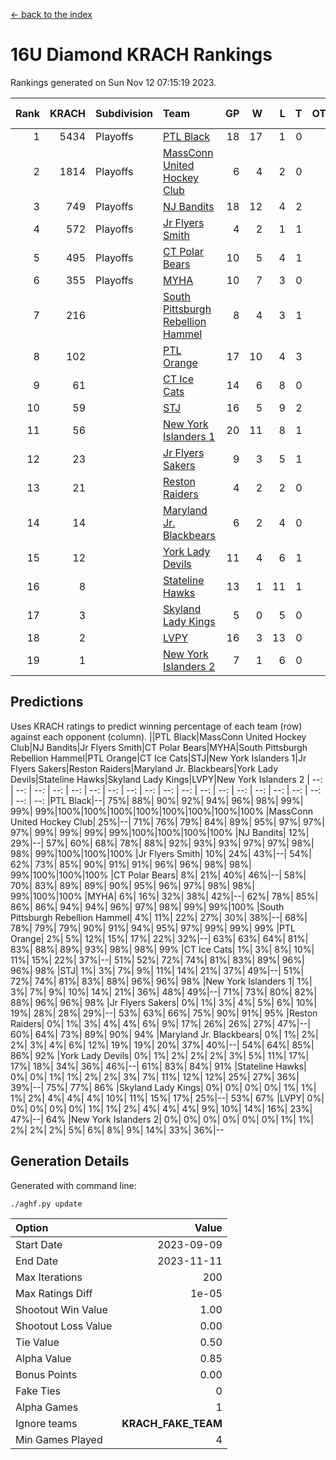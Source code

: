 [<- back to the index](readme.md)
# 16U Diamond KRACH Rankings
Rankings generated on Sun Nov 12 07:15:19 2023.

Rank|KRACH|Subdivision|Team|GP|W|L|T|OTW|OTL|SoS|Exp Wins|Win Diff
---:|---:|:---|:---|---:|---:|---:|---:|---:|---:|---:|---:|---:
1|5434|Playoffs|[PTL Black](https://gamesheetstats.com/seasons/3663/teams/140833/schedule)|18|17|1|0|1|0|394|17.8|-0.0
2|1814|Playoffs|[MassConn United Hockey Club](https://gamesheetstats.com/seasons/3663/teams/140835/schedule)|6|4|2|0|0|0|1784|4.8|-0.0
3|749|Playoffs|[NJ Bandits](https://gamesheetstats.com/seasons/3663/teams/140836/schedule)|18|12|4|2|0|1|882|13.8|-0.0
4|572|Playoffs|[Jr Flyers Smith](https://gamesheetstats.com/seasons/3663/teams/140837/schedule)|4|2|1|1|0|0|369|3.3|-0.0
5|495|Playoffs|[CT Polar Bears](https://gamesheetstats.com/seasons/3663/teams/140834/schedule)|10|5|4|1|0|0|1260|6.3|-0.0
6|355|Playoffs|[MYHA](https://gamesheetstats.com/seasons/3663/teams/140838/schedule)|10|7|3|0|0|0|1079|7.9|0.0
7|216||[South Pittsburgh Rebellion Hammel](https://gamesheetstats.com/seasons/3663/teams/140839/schedule)|8|4|3|1|0|0|1295|5.4|0.0
8|102||[PTL Orange](https://gamesheetstats.com/seasons/3663/teams/140842/schedule)|17|10|4|3|1|0|91|12.4|0.0
9|61||[CT Ice Cats](https://gamesheetstats.com/seasons/3663/teams/140846/schedule)|14|6|8|0|0|1|756|6.9|0.0
10|59||[STJ](https://gamesheetstats.com/seasons/3663/teams/140841/schedule)|16|5|9|2|0|1|812|6.9|0.0
11|56||[New York Islanders 1](https://gamesheetstats.com/seasons/3663/teams/140847/schedule)|20|11|8|1|2|0|111|12.4|0.0
12|23||[Jr Flyers Sakers](https://gamesheetstats.com/seasons/3663/teams/140843/schedule)|9|3|5|1|2|0|116|4.4|0.0
13|21||[Reston Raiders](https://gamesheetstats.com/seasons/3663/teams/140850/schedule)|4|2|2|0|1|0|36|2.9|0.0
14|14||[Maryland Jr. Blackbears](https://gamesheetstats.com/seasons/3663/teams/140848/schedule)|6|2|4|0|0|1|822|2.9|0.0
15|12||[York Lady Devils](https://gamesheetstats.com/seasons/3663/teams/140845/schedule)|11|4|6|1|0|2|527|5.4|0.0
16|8||[Stateline Hawks](https://gamesheetstats.com/seasons/3663/teams/140840/schedule)|13|1|11|1|0|1|1353|2.4|0.0
17|3||[Skyland Lady Kings](https://gamesheetstats.com/seasons/3663/teams/140849/schedule)|5|0|5|0|0|0|54|0.9|0.0
18|2||[LVPY](https://gamesheetstats.com/seasons/3663/teams/140844/schedule)|16|3|13|0|0|0|110|3.9|0.0
19|1||[New York Islanders 2](https://gamesheetstats.com/seasons/3663/teams/140851/schedule)|7|1|6|0|0|0|55|1.9|0.0

## Predictions
Uses KRACH ratings to predict winning percentage of each team (row) against each opponent (column).
||PTL Black|MassConn United Hockey Club|NJ Bandits|Jr Flyers Smith|CT Polar Bears|MYHA|South Pittsburgh Rebellion Hammel|PTL Orange|CT Ice Cats|STJ|New York Islanders 1|Jr Flyers Sakers|Reston Raiders|Maryland Jr. Blackbears|York Lady Devils|Stateline Hawks|Skyland Lady Kings|LVPY|New York Islanders 2
| --: | --: | --: | --: | --: | --: | --: | --: | --: | --: | --: | --: | --: | --: | --: | --: | --: | --: | --: | --: 
|PTL Black|--| 75%| 88%| 90%| 92%| 94%| 96%| 98%| 99%| 99%| 99%|100%|100%|100%|100%|100%|100%|100%|100%
|MassConn United Hockey Club| 25%|--| 71%| 76%| 79%| 84%| 89%| 95%| 97%| 97%| 97%| 99%| 99%| 99%| 99%|100%|100%|100%|100%
|NJ Bandits| 12%| 29%|--| 57%| 60%| 68%| 78%| 88%| 92%| 93%| 93%| 97%| 97%| 98%| 98%| 99%|100%|100%|100%
|Jr Flyers Smith| 10%| 24%| 43%|--| 54%| 62%| 73%| 85%| 90%| 91%| 91%| 96%| 96%| 98%| 98%| 99%|100%|100%|100%
|CT Polar Bears|  8%| 21%| 40%| 46%|--| 58%| 70%| 83%| 89%| 89%| 90%| 95%| 96%| 97%| 98%| 98%| 99%|100%|100%
|MYHA|  6%| 16%| 32%| 38%| 42%|--| 62%| 78%| 85%| 86%| 86%| 94%| 94%| 96%| 97%| 98%| 99%| 99%|100%
|South Pittsburgh Rebellion Hammel|  4%| 11%| 22%| 27%| 30%| 38%|--| 68%| 78%| 79%| 79%| 90%| 91%| 94%| 95%| 97%| 99%| 99%| 99%
|PTL Orange|  2%|  5%| 12%| 15%| 17%| 22%| 32%|--| 63%| 63%| 64%| 81%| 83%| 88%| 89%| 93%| 98%| 98%| 99%
|CT Ice Cats|  1%|  3%|  8%| 10%| 11%| 15%| 22%| 37%|--| 51%| 52%| 72%| 74%| 81%| 83%| 89%| 96%| 96%| 98%
|STJ|  1%|  3%|  7%|  9%| 11%| 14%| 21%| 37%| 49%|--| 51%| 72%| 74%| 81%| 83%| 88%| 96%| 96%| 98%
|New York Islanders 1|  1%|  3%|  7%|  9%| 10%| 14%| 21%| 36%| 48%| 49%|--| 71%| 73%| 80%| 82%| 88%| 96%| 96%| 98%
|Jr Flyers Sakers|  0%|  1%|  3%|  4%|  5%|  6%| 10%| 19%| 28%| 28%| 29%|--| 53%| 63%| 66%| 75%| 90%| 91%| 95%
|Reston Raiders|  0%|  1%|  3%|  4%|  4%|  6%|  9%| 17%| 26%| 26%| 27%| 47%|--| 60%| 64%| 73%| 89%| 90%| 94%
|Maryland Jr. Blackbears|  0%|  1%|  2%|  2%|  3%|  4%|  6%| 12%| 19%| 19%| 20%| 37%| 40%|--| 54%| 64%| 85%| 86%| 92%
|York Lady Devils|  0%|  1%|  2%|  2%|  2%|  3%|  5%| 11%| 17%| 17%| 18%| 34%| 36%| 46%|--| 61%| 83%| 84%| 91%
|Stateline Hawks|  0%|  0%|  1%|  1%|  2%|  2%|  3%|  7%| 11%| 12%| 12%| 25%| 27%| 36%| 39%|--| 75%| 77%| 86%
|Skyland Lady Kings|  0%|  0%|  0%|  0%|  1%|  1%|  1%|  2%|  4%|  4%|  4%| 10%| 11%| 15%| 17%| 25%|--| 53%| 67%
|LVPY|  0%|  0%|  0%|  0%|  0%|  1%|  1%|  2%|  4%|  4%|  4%|  9%| 10%| 14%| 16%| 23%| 47%|--| 64%
|New York Islanders 2|  0%|  0%|  0%|  0%|  0%|  0%|  1%|  1%|  2%|  2%|  2%|  5%|  6%|  8%|  9%| 14%| 33%| 36%|--

## Generation Details

Generated with command line:
```
./aghf.py update
```

| Option | Value |
| :----- | ----: |
| Start Date | 2023-09-09 |
| End Date | 2023-11-11 |
| Max Iterations | 200 |
| Max Ratings Diff | 1e-05 |
| Shootout Win Value | 1.00 |
| Shootout Loss Value | 0.00 |
| Tie Value | 0.50 |
| Alpha Value | 0.85 |
| Bonus Points | 0.00 |
| Fake Ties | 0 |
| Alpha Games | 1 |
| Ignore teams | __KRACH_FAKE_TEAM__ |
| Min Games Played | 4 |

